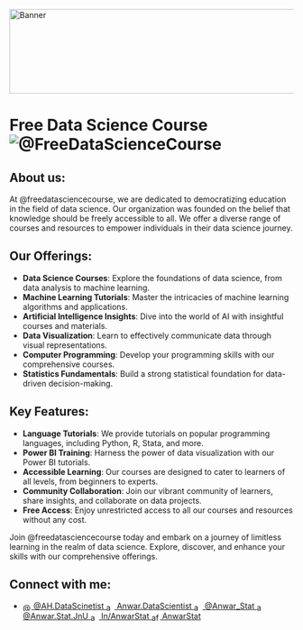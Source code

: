 <!--

🙋‍♀️ A short introduction - what is your organization all about?
🌈 Contribution guidelines - how can the community get involved?
👩‍💻 Useful resources - where can the community find your docs? Is there anything else the community should know?
🍿 Fun facts - what does your team eat for breakfast?
🧙 Remember, you can do mighty things with the power of [Markdown](https://docs.github.com/github/writing-on-github/getting-started-with-writing-and-formatting-on-github/basic-writing-and-formatting-syntax)
-->



<p align="left"> <img src='https://github.com/FreeDataScienceCourse/.github/assets/58507309/de977ede-d2c4-44cd-acb9-93f9afaf0adb' alt='Banner' height='150', width='1200' /></p>

<h1> Free Data Science Course <img src="https://komarev.com/ghpvc/?username=freedatasciencecourse&label=Profile%20views&color=0e75b6&style=flat" alt="@FreeDataScienceCourse" />  </h1>
</h1>
<h2>About us: </h2> 
At @freedatasciencecourse, we are dedicated to democratizing education in the field of data science. Our organization was founded on the belief that knowledge should be freely accessible to all. We offer a diverse range of courses and resources to empower individuals in their data science journey.

<h2>Our Offerings: </h2>

- **Data Science Courses**: Explore the foundations of data science, from data analysis to machine learning.
- **Machine Learning Tutorials**: Master the intricacies of machine learning algorithms and applications.
- **Artificial Intelligence Insights**: Dive into the world of AI with insightful courses and materials.
- **Data Visualization**: Learn to effectively communicate data through visual representations.
- **Computer Programming**: Develop your programming skills with our comprehensive courses.
- **Statistics Fundamentals**: Build a strong statistical foundation for data-driven decision-making.

<h2>Key Features: </h2>

- **Language Tutorials**: We provide tutorials on popular programming languages, including Python, R, Stata, and more.
- **Power BI Training**: Harness the power of data visualization with our Power BI tutorials.
- **Accessible Learning**: Our courses are designed to cater to learners of all levels, from beginners to experts.
- **Community Collaboration**: Join our vibrant community of learners, share insights, and collaborate on data projects.
- **Free Access**: Enjoy unrestricted access to all our courses and resources without any cost.

Join @freedatasciencecourse today and embark on a journey of limitless learning in the realm of data science. Explore, discover, and enhance your skills with our comprehensive offerings.

<h2 align="left">Connect with me:</h2>
<p style="text-align: left; font-family: verdana; text-color: red; ">

- <a href="https://www.youtube.com/c/@ah.datascientist" target="blank"><img align="center" src="https://raw.githubusercontent.com/rahuldkjain/github-profile-readme-generator/master/src/images/icons/Social/youtube.svg" alt="@ah.datascientist" height="15" width="15"  />   @AH.DataScinetist </a>  <a href="https://fb.com/anwar.datascientist" target="blank"><img align="center" src="https://raw.githubusercontent.com/rahuldkjain/github-profile-readme-generator/master/src/images/icons/Social/facebook.svg" alt="anwar.datascientist" height="15" width="15"  />   Anwar.DataScientist </a>  <a href="https://twitter.com/anwar_stat" target="blank"><img align="center" src="https://raw.githubusercontent.com/rahuldkjain/github-profile-readme-generator/master/src/images/icons/Social/twitter.svg" alt="anwar_stat" height="15" width="15"  />   @Anwar_Stat </a>  <a href="https://instagram.com/anwar.stat.jnu" target="blank"><img align="center" src="https://raw.githubusercontent.com/rahuldkjain/github-profile-readme-generator/master/src/images/icons/Social/instagram.svg" alt="anfr.hfh" height="15" width="15"  />   @Anwar.Stat.JnU </a> <a href="https://linkedin.com/in/anwarstat" target="blank"><img align="center" src="https://raw.githubusercontent.com/rahuldkjain/github-profile-readme-generator/master/src/images/icons/Social/linked-in-alt.svg" alt="anwarstat" height="15" width="15"  />   In/AnwarStat </a>   <a href="https://www.kaggle.com/anwarstat" target="blank"> <img align="center" src="https://raw.githubusercontent.com/rahuldkjain/github-profile-readme-generator/master/src/images/icons/Social/kaggle.svg" alt="af.yec.ng" height="15" width="15"  />   AnwarStat </a> <br>
</p>
